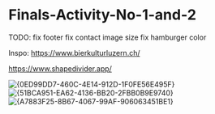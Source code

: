 # Finals-Activity-No-1-and-2

TODO:
fix footer
fix contact image size
fix hamburger color


Inspo: https://www.bierkulturluzern.ch/

https://www.shapedivider.app/

![{0ED99DD7-460C-4E14-912D-1F0FE56E495F}](https://github.com/user-attachments/assets/6b3c5c44-afde-46ff-b434-050eaa38ef38)
![{51BCA951-EA62-4136-BB20-2FBB0B9E9740}](https://github.com/user-attachments/assets/83de343d-42f8-4ca4-990e-c1658561b182)
![{A7883F25-8B67-4067-99AF-906063451BE1}](https://github.com/user-attachments/assets/caf24397-0cd5-4003-a840-ac4716656726)

